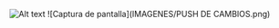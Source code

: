 ![Alt text](https://assets.digitalocean.com/articles/alligator/boo.svg "a title")
![Captura de pantalla](IMAGENES/PUSH DE CAMBIOS.png)
